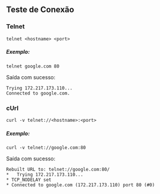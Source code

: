 
## Teste de Conexão


### Telnet
```
telnet <hostname> <port>
```

##### Exemplo:
```
telnet google.com 80
```
Saída com sucesso:
```
Trying 172.217.173.110...
Connected to google.com.
```




### cUrl
```
curl -v telnet://<hostname>:<port>
```

##### Exemplo:
```
curl -v telnet://google.com:80
```
Saída com sucesso:
```
Rebuilt URL to: telnet://google.com:80/
*   Trying 172.217.173.110...
* TCP_NODELAY set
* Connected to google.com (172.217.173.110) port 80 (#0)

```
